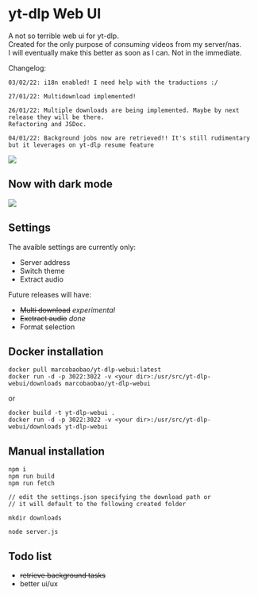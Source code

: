 # yt-dlp Web UI

A not so terrible web ui for yt-dlp.  
Created for the only purpose of *consuming* videos from my server/nas.  
I will eventually make this better as soon as I can. Not in the immediate.  

Changelog:
```
03/02/22: i18n enabled! I need help with the traductions :/

27/01/22: Multidownload implemented!

26/01/22: Multiple downloads are being implemented. Maybe by next release they will be there.
Refactoring and JSDoc.

04/01/22: Background jobs now are retrieved!! It's still rudimentary but it leverages on yt-dlp resume feature

```
<img src="https://i.ibb.co/7VBK1PY/1.png">

## Now with dark mode

<img src="https://i.ibb.co/h8S5vKg/2.png">

## Settings

The avaible settings are currently only:
-   Server address
-   Switch theme
-   Extract audio

Future releases will have:
-   ~~Multi download~~ *experimental*
-   ~~Exctract audio~~ *done*
-   Format selection

## Docker installation
```
docker pull marcobaobao/yt-dlp-webui:latest
docker run -d -p 3022:3022 -v <your dir>:/usr/src/yt-dlp-webui/downloads marcobaobao/yt-dlp-webui
```
or  
```
docker build -t yt-dlp-webui .
docker run -d -p 3022:3022 -v <your dir>:/usr/src/yt-dlp-webui/downloads yt-dlp-webui
```

## Manual installation
```
npm i
npm run build
npm run fetch

// edit the settings.json specifying the download path or 
// it will default to the following created folder

mkdir downloads

node server.js
```


## Todo list
- ~~retrieve background tasks~~
- better ui/ux
